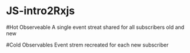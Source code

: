 # JS-intro2Rxjs




#Hot Observeable 
A single event streat shared for all subscribers old and new 

#Cold Observables
Event strem recreated for each new subscriber
